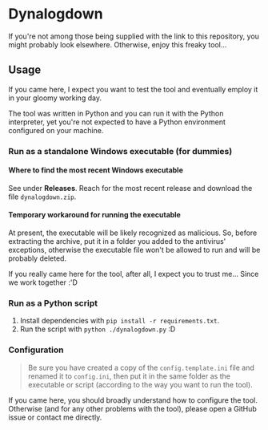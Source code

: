 # Dynalogdown

If you're not among those being supplied with the link to this repository, you might probably look elsewhere.
Otherwise, enjoy this freaky tool...

## Usage

If you came here, I expect you want to test the tool and eventually employ it in your gloomy working day.

The tool was written in Python and you can run it with the Python interpreter, yet you're not expected to have a Python environment configured on your machine.

### Run as a standalone Windows executable (for dummies)

#### Where to find the most recent Windows executable

See under __Releases__. Reach for the most recent release and download the file `dynalogdown.zip`.

#### Temporary workaround for running the executable

At present, the executable will be likely recognized as malicious. So, before extracting the archive, put it in a folder you added to the antivirus' exceptions, otherwise the executable file won't be allowed to run and will be probably deleted.

If you really came here for the tool, after all, I expect you to trust me... Since we work together :'D

### Run as a Python script

  1. Install dependencies with `pip install -r requirements.txt`.
  2. Run the script with `python ./dynalogdown.py` :D

### Configuration

> Be sure you have created a copy of the `config.template.ini` file and renamed it to `config.ini`, then put it in the same folder as the executable or script (according to the way you want to run the tool).

If you came here, you should broadly understand how to configure the tool.
Otherwise (and for any other problems with the tool), please open a GitHub issue or contact me directly.
